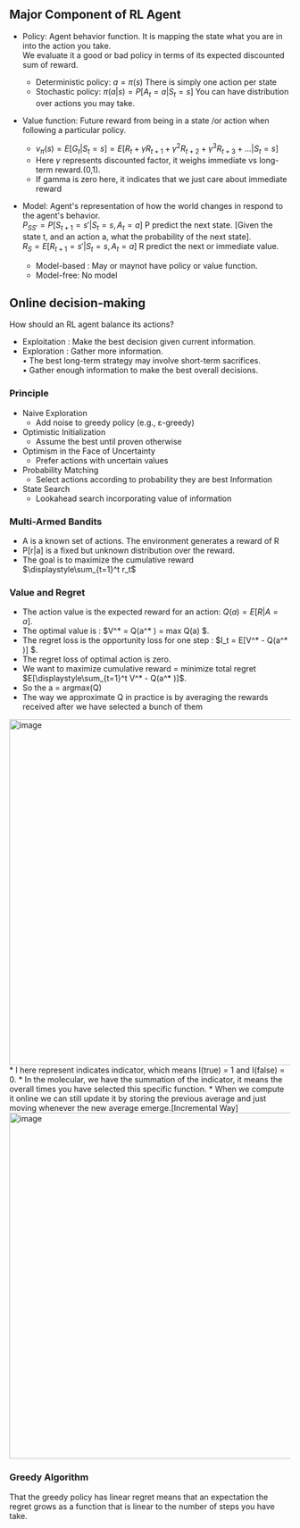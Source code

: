 ## Major Component of RL Agent
  * Policy: Agent behavior function. It is mapping the state what you are in into the action you take.  
            We evaluate it a good or bad policy in terms of its expected discounted sum of reward.
    * Deterministic policy: $a = \pi(s)$
      There is simply one action per state
    * Stochastic policy: $\pi(a|s) = P[A_t = a | S_t =s]$
      You can have distribution over actions you may take.  
      
  * Value function: Future reward from being in a state /or action when following a particular policy.  
    * $v_\pi (s) = E[G_t | S_t = s] = E[R_t + \gamma R_{t+1} + \gamma^2 R_{t+2} + \gamma^3 R_{t+3} + ...| S_t = s]$   
    * Here $\gamma$ represents discounted factor, it weighs immediate vs long-term reward.(0,1).  
    * If gamma is zero here, it indicates that we just care about immediate reward
    
  * Model: Agent's representation of how the world changes in respond to the agent's behavior.  
    $P_{SS'} = P[S_{t+1} = s' | S_t = s, A_t = a]$ P predict the next state.  [Given the state t, and an action a, what the probability of the next state].  
    $R_{S} = E[R_{t+1} = s' | S_t = s, A_t = a]$ R predict the next or immediate value.
    * Model-based : May or maynot have policy or value function. 
    * Model-free: No model  

## Online decision-making
How should an RL agent balance its actions?  
 * Exploitation : Make the best decision given current information.  
 * Exploration : Gather more information.  
   • The best long-term strategy may involve short-term sacrifices.  
   • Gather enough information to make the best overall decisions.  
 
### Principle
 * Naive Exploration 
   * Add noise to greedy policy (e.g., ε-greedy) 
 * Optimistic Initialization 
   * Assume the best until proven otherwise 
 * Optimism in the Face of Uncertainty 
   * Prefer actions with uncertain values 
 * Probability Matching 
   * Select actions according to probability they are best Information 
 * State Search 
   * Lookahead search incorporating value of information

### Multi-Armed Bandits
* A is a known set of actions. The environment generates a reward of R
* P[r|a] is a fixed but unknown distribution over the reward.
* The goal is to maximize the cumulative reward $\displaystyle\sum_{t=1}^t r_t$

### Value and Regret
* The action value is the expected reward for an action: $Q(a) = E[R| A = a ]$.  
* The optimal value is :  $V^* = Q(a^* ) = max Q(a) $.  
* The regret loss is the opportunity loss for one step : $I_t = E[V^* - Q(a^* )] $.  
* The regret loss of optimal action is zero.
* We want to maximize cumulative reward = minimize total regret $E[\displaystyle\sum_{t=1}^t V^* - Q(a^* )]$. 
* So the a = argmax(Q)
* The way we approximate Q in practice is by averaging the rewards received after we have selected a bunch of them
 <img width="620" alt="image" src="https://user-images.githubusercontent.com/29950267/215324408-0c2914dc-77a8-492b-a432-d436371dcef2.png">
  * I here represent indicates indicator, which means I(true) = 1 and I(false) = 0.
  * In the molecular, we have the summation of the indicator, it means the overall times you have selected this specific function.
  * When we compute it online we can still update it by storing the previous average and just moving whenever the new average emerge.[Incremental Way]
<img width="620" alt="image" src="https://user-images.githubusercontent.com/29950267/215325093-e96fa232-5f9f-4f79-8820-2da1d0b6349e.png">


### Greedy Algorithm
That the greedy policy has linear regret means that an expectation the regret grows as a function that is linear to the number of steps you have take.


